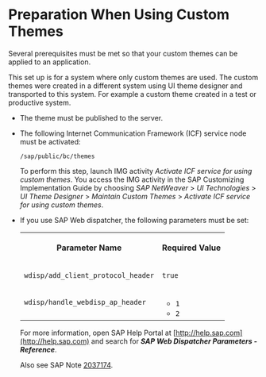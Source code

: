<!-- loioea9f0daaf1d949ce8f5ac06949617fe5 -->

# Preparation When Using Custom Themes

Several prerequisites must be met so that your custom themes can be applied to an application.



This set up is for a system where only custom themes are used. The custom themes were created in a different system using UI theme designer and transported to this system. For example a custom theme created in a test or productive system.

-   The theme must be published to the server.

-   The following Internet Communication Framework \(ICF\) service node must be activated:

    `/sap/public/bc/themes`

    To perform this step, launch IMG activity *Activate ICF service for using custom themes*. You access the IMG activity in the SAP Customizing Implementation Guide by choosing *SAP NetWeaver* \> *UI Technologies* \> *UI Theme Designer* \> *Maintain Custom Themes* \> *Activate ICF service for using custom themes*.

-   If you use SAP Web dispatcher, the following parameters must be set:


    <table>
    <tr>
    <th valign="top">

    Parameter Name


    
    </th>
    <th valign="top">

    Required Value


    
    </th>
    </tr>
    <tr>
    <td valign="top">

    `wdisp/add_client_protocol_header`


    
    </td>
    <td valign="top">

    `true`


    
    </td>
    </tr>
    <tr>
    <td valign="top">

    `wdisp/handle_webdisp_ap_header`


    
    </td>
    <td valign="top">

    -   `1`
    -   `2`


    
    </td>
    </tr>
    </table>
    
    For more information, open SAP Help Portal at [http://help.sap.com](http://help.sap.com) and search for ***SAP Web Dispatcher Parameters - Reference***.

    Also see SAP Note [2037174](https://launchpad.support.sap.com/#/notes/2037174).


